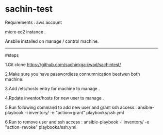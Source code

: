 # sachin-test

Requirements :
aws account 

 micro ec2 instance .

Ansbile installed on manage / control machine. 

---
#steps 

1.Git clone https://github.com/sachinkgaikwad/sachintest/

2.Make sure you have passwordless connumnication beetwen both machine. 

3.Add /etc/hosts entry for machine to manage . 

4.Rpdate inventor/hosts for new user to manage .

5.Run following command to add new user and grant ssh access  : ansible-playbook -i inventory/ -e "action=grant" playbooks/ssh.yml

6.Run to remove user and ssh access : ansible-playbook -i inventory/ -e "action=revoke" playbooks/ssh.yml
